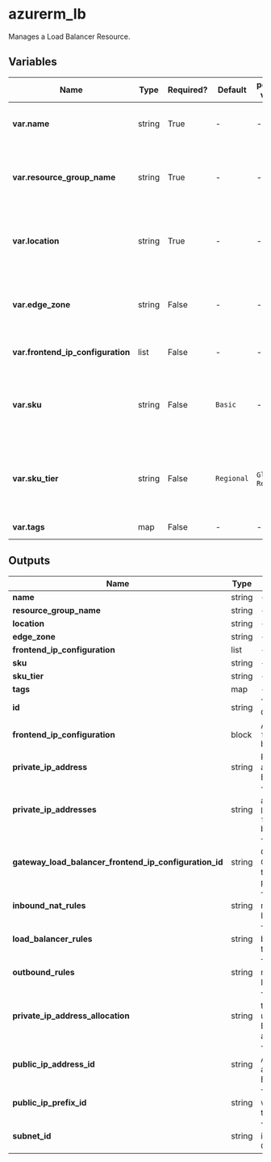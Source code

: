 # azurerm_lb

Manages a Load Balancer Resource.

## Variables

| Name | Type | Required? | Default  | possible values | Description |
| ---- | ---- | --------- | -------- | ----------- | ----------- |
| **var.name** | string | True | -  |  -  | Specifies the name of the Load Balancer. Changing this forces a new resource to be created. | 
| **var.resource_group_name** | string | True | -  |  -  | The name of the Resource Group in which to create the Load Balancer. Changing this forces a new resource to be created. | 
| **var.location** | string | True | -  |  -  | Specifies the supported Azure Region where the Load Balancer should be created. Changing this forces a new resource to be created. | 
| **var.edge_zone** | string | False | -  |  -  | Specifies the Edge Zone within the Azure Region where this Load Balancer should exist. Changing this forces a new Load Balancer to be created. | 
| **var.frontend_ip_configuration** | list | False | -  |  -  | One or more `frontend_ip_configuration` blocks. | 
| **var.sku** | string | False | `Basic`  |  -  | The SKU of the Azure Load Balancer. Accepted values are `Basic`, `Standard` and `Gateway`. Defaults to `Basic`. Changing this forces a new resource to be created. | 
| **var.sku_tier** | string | False | `Regional`  |  `Global`, `Regional`  | `sku_tier` -  The SKU tier of this Load Balancer. Possible values are `Global` and `Regional`. Defaults to `Regional`. Changing this forces a new resource to be created. | 
| **var.tags** | map | False | -  |  -  | A mapping of tags to assign to the resource. | 



## Outputs

| Name | Type | Description |
| ---- | ---- | --------- | 
| **name** | string  | - | 
| **resource_group_name** | string  | - | 
| **location** | string  | - | 
| **edge_zone** | string  | - | 
| **frontend_ip_configuration** | list  | - | 
| **sku** | string  | - | 
| **sku_tier** | string  | - | 
| **tags** | map  | - | 
| **id** | string  | The id of the Frontend IP Configuration. | 
| **frontend_ip_configuration** | block  | A `frontend_ip_configuration` block. | 
| **private_ip_address** | string  | Private IP Address to assign to the Load Balancer. | 
| **private_ip_addresses** | string  | The list of private IP address assigned to the load balancer in `frontend_ip_configuration` blocks, if any. | 
| **gateway_load_balancer_frontend_ip_configuration_id** | string  | The id of the Frontend IP Configuration of a Gateway Load Balancer that this Load Balancer points to. | 
| **inbound_nat_rules** | string  | The list of IDs of inbound rules that use this frontend IP. | 
| **load_balancer_rules** | string  | The list of IDs of load balancing rules that use this frontend IP. | 
| **outbound_rules** | string  | The list of IDs outbound rules that use this frontend IP. | 
| **private_ip_address_allocation** | string  | The allocation method for the Private IP Address used by this Load Balancer. Possible values are `Dynamic` and `Static`. | 
| **public_ip_address_id** | string  | The ID of a Public IP Address which is associated with this Load Balancer. | 
| **public_ip_prefix_id** | string  | The ID of a Public IP Prefix which is associated with the Load Balancer. | 
| **subnet_id** | string  | The ID of the Subnet which is associated with the IP Configuration. | 